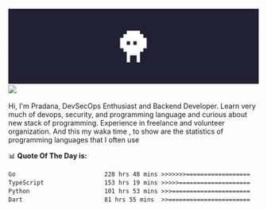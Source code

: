![banner](.github/banner.gif)
<img src="https://user-images.githubusercontent.com/73097560/115834477-dbab4500-a447-11eb-908a-139a6edaec5c.gif"></p>

Hi, I'm Pradana, DevSecOps Enthusiast and Backend Developer. Learn very much of devops, security, and programming language and curious about new stack of programming. Experience in freelance and volunteer organization. And this my waka time , to show are the statistics of programming languages that I often use

📊 **Quote Of The Day is:**
<!--START_SECTION:waka-->

```txt
Go                         228 hrs 48 mins >>>>>>>==================   27.05 %
TypeScript                 153 hrs 19 mins >>>>>====================   18.13 %
Python                     101 hrs 53 mins >>>======================   12.05 %
Dart                       81 hrs 55 mins  >>=======================   09.69 %
```

<!--END_SECTION:waka-->
